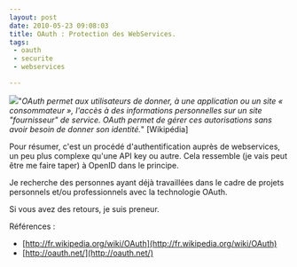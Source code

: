 ```yaml
---
layout: post
date: 2010-05-23 09:08:03
title: OAuth : Protection des WebServices.
tags:
 - oauth
 - securite
 - webservices

---
```


[![](http://static.zenithar.org/wp-content/uploads/2010/05/My-Endpoints.png)](http://static.zenithar.org/wp-content/uploads/2010/05/My-Endpoints.png)"_OAuth permet aux utilisateurs de donner, à une application ou un site « consommateur », l'accès à des informations personnelles sur un site "fournisseur" de service. OAuth permet de gérer ces autorisations sans avoir besoin de donner son identité._" [Wikipédia]

Pour résumer, c'est un procédé d'authentification auprès de webservices, un peu plus complexe qu'une API key ou autre. Cela ressemble (je vais peut être me faire taper) à OpenID dans le principe.

Je recherche des personnes ayant déjà travaillées dans le cadre de projets personnels et/ou professionnels avec la technologie OAuth.

Si vous avez des retours, je suis preneur.

Références :

  * [http://fr.wikipedia.org/wiki/OAuth](http://fr.wikipedia.org/wiki/OAuth)
  * [http://oauth.net/](http://oauth.net/)





